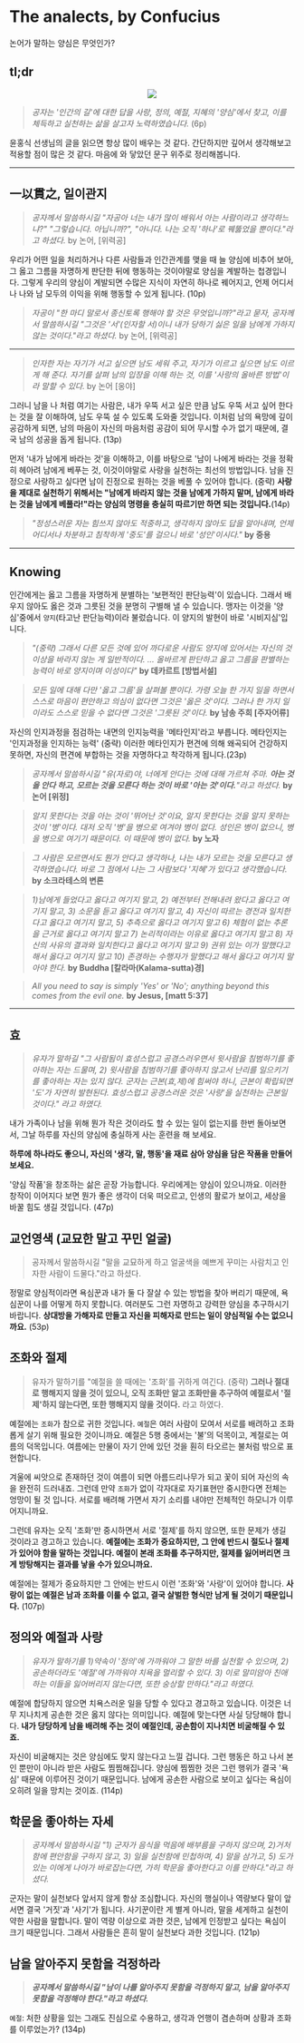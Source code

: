 # The analects, by Confucius


논어가 말하는 양심은 무엇인가?
<!--more-->


## tl;dr


<center>

![](/images/논어.jpeg)

</center>

> *공자는 '인간의 길'에 대한 답을 사랑, 정의, 예절, 지혜의 '양심'에서 찾고, 이를 체득하고 실천하는 삶을 살고자 노력하였습니다.* (6p)

윤홍식 선생님의 글을 읽으면 항상 많이 배우는 것 같다. 간단하지만 깊어서 생각해보고 적용할 점이 많은 것 같다. 마음에 와 닿았던 문구 위주로 정리해봅니다.

---

## 一以貫之, 일이관지

> *공자께서 말씀하시길 "자공아 너는 내가 많이 배워서 아는 사람이라고 생각하느냐?" "그렇습니다. 아닙니까?", "아니다. 나는 오직 '하나'로 꿰뚫었을 뿐이다."라고 하셨다.* by 논어, [위력공]

우리가 어떤 일을 처리하거나 다른 사람들과 인간관계를 맺을 때 늘 양심에 비추어 보아, 그 옳고 그름을 자명하게 판단한 뒤에 행동하는 것이야말로 양심을 계발하는 첩경입니다. 그렇게 우리의 양심이 계발되면 수많은 지식이 자연히 하나로 꿰어지고, 언제 어디서나 나와 남 모두의 이익을 위해 행동할 수 있게 됩니다. (10p) 

> *자공이 "한 마디 말로서 종신토록 행해야 할 것은 무엇입니까?"라고 묻자, 공자께서 말씀하시길 "그것은 '서'(인자할 서)이니 내가 당하기 싫은 일을 남에게 가하지 않는 것이다."라고 하셨다.* by 논어, [위력공]

---

> *인자한 자는 자기가 서고 싶으면 남도 세워 주고, 자기가 이르고 싶으면 남도 이르게 해 준다. 자기를 살펴 남의 입장을 이해 하는 것, 이를 '사랑의 올바른 방법'이라 말할 수 있다.* by 논어 [옹야]

그러니 남을 나 처럼 여기는 사람은, 내가 우뚝 서고 싶은 만큼 남도 우뚝 서고 싶어 한다는 것을 잘 이해하여, 남도 우뚝 설 수 있도록 도와줄 것입니다. 이처럼 남의 욕망에 깊이 공감하게 되면, 남의 마음이 자신의 마음처럼 공감이 되어 무시할 수가 없기 때문에, 결국 남의 성공을 돕게 됩니다. (13p)

먼저 '내가 남에게 바라는 것'을 이해하고, 이를 바탕으로 '남이 나에게 바라는 것을 정확히 헤아려 남에게 베푸는 것, 이것이야말로 사랑을 실천하는 최선의 방법입니다. 남을 진정으로 사랑하고 싶다면 남이 진정으로 원하는 것을 베풀 수 있어야 합니다. (중략) **사랑을 제대로 실천하기 위해서는 "남에게 바라지 않는 것을 남에게 가하지 말며, 남에게 바라는 것을 남에게 베풀라!"라는 양심의 명령을 충실히 따르기만 하면 되는 것입니다.**(14p)


> *"정성스러운 자는 힘쓰지 않아도 적중하고, 생각하지 않아도 답을 알아내며, 언제 어디서나 차분하고 침착하게 '중도'를 걸으니 바로 '성인'이시다."* **by 중용**

--- 

## Knowing

인간에게는 옳고 그름을 자명하게 분별하는 '보편적인 판단능력'이 있습니다. 그래서 배우지 않아도 옳은 것과 그릇된 것을 분명히 구별해 낼 수 있습니다. 맹자는 이것을 '양심'중에서 `양지`(타고난 판단능력)이라 불렀습니다. 이 양지의 발현이 바로 '시비지심'입니다.

> *"(중략) 그래서 다른 모든 것에 있어 까다로운 사람도 양지에 있어서는 자신의 것 이상을 바라지 않는 게 일반적이다. ... 올바르게 판단하고 옳고 그름을 판별하는 능력이 바로 양지이며 이성이다"* **by 데카르트 [방법서설]**

> *모든 일에 대해 다만 '옳고 그름'을 살펴볼 뿐이다. 가령 오늘 한 가지 일을 하면서 스스로 마음이 편안하고 의심이 없다면 그것은 '옳은 것'이다. 그러나 한 가지 일이라도 스스로 믿을 수 없다면 그것은 '그릇된 것'이다.* **by 남송 주희 [주자어류]**

자신의 인지과정을 점검하는 내면의 인지능력을 '메타인지'라고 부릅니다. 메타인지는 '인지과정을 인지하는 능력' (중략) 이러한 메타인지가 편견에 의해 왜곡되어 건강하지 못하면, 자신의 편견에 부합하는 것을 자명하다고 착각하게 됩니다.(23p)

> *공자께서 말씀하시길 "유(자로)야, 너에게 안다는 것에 대해 가르쳐 주마. **아는 것을 안다 하고, 모르는 것을 모른다 하는 것이 바로 '아는 것'이다.**"라고 하셨다.* **by 논어 [위정]**

> *알지 못한다는 것을 아는 것이 '뛰어난 것'이요, 알지 못한다는 것을 알지 못하는 것이 '병'이다. 대저 오직 '병'을 병으로 여겨야 병이 없다. 성인은 병이 없으니, 병을 병으로 여기기 때문이다. 이 때문에 병이 없다.* **by 노자**

> *그 사람은 모르면서도 뭔가 안다고 생각하나, 나는 내가 모르는 것을 모른다고 생각하였습니다. 바로 그 점에서 나는 그 사람보다 '지혜'가 있다고 생각했습니다.* **by 소크라테스의 변론**

> *1)남에게 들었다고 옳다고 여기지 말고, 2) 예전부터 전해내려 왔다고 옳다고 여기지 말고, 3) 소문을 듣고 옳다고 여기지 말고, 4) 자신이 따르는 경전과 일치한다고 옳다고 여기지 말고, 5) 추측으로 옳다고 여기지 말고 6) 체험이 없는 추론을 근거로 옳다고 여기지 말고 7) 논리적이라는 이유로 옳다고 여기지 말고 8) 자신의 사유의 결과와 일치한다고 옳다고 여기지 말고 9) 권위 있는 이가 말했다고 해서 옳다고 여기지 말고 10) 존경하는 수행자가 말했다고 해서 옳다고 여기지 말아야 한다.* **by Buddha [칼라마(Kalama-sutta)경]**

> *All you need to say is simply 'Yes' or 'No'; anything beyond this comes from the evil one.* **by Jesus, [matt 5:37]**

--- 

## 효
> *유자가 말하길 "그 사람됨이 효성스럽고 공경스러우면서 윗사람을 침범하기를 좋아하는 자는 드물며, 2) 윗사람을 침범하기를 좋아하지 않고서 난리를 일으키기를 좋아하는 자는 있지 않다. 군자는 근본(효,제)에 힘써야 하니, 근본이 확립되면 '도'가 자연히 발현된다. 효성스럽고 공경스러운 것은 '사랑'을 실천하는 근본일 것이다." 라고 하였다.*

내가 가족이나 남을 위해 뭔가 작은 것이라도 할 수 있는 일이 없는지를 한번 돌아보면서, 그날 하루를 자신의 양심에 충실하게 사는 훈련을 해 보세요. 

**하루에 하나라도 좋으니, 자신의 '생각, 말, 행동'을 재료 삼아 양심을 담은 작품을 만들어 보세요.**

'양심 작품'을 창조하는 삶은 곧장 가능합니다. 우리에게는 양심이 있으니까요. 이러한 창작이 이어지다 보면 뭔가 좋은 생각이 더욱 떠오르고, 인생의 활로가 보이고, 세상을 바꿀 힘도 생길 것입니다. (47p)

## 교언영색 (교묘한 말고 꾸민 얼굴)
> 공자께서 말씀하시길 "말을 교묘하게 하고 얼굴색을 예쁘게 꾸미는 사람치고 인자한 사람이 드물다."라고 하셨다.

정말로 양심적이라면 욕심꾼과 내가 둘 다 잘살 수 있는 방법을 찾아 버리기 때문에, 욕심꾼이 나를 어떻게 하지 못합니다. 여러분도 그런 자명하고 강력한 양심을 추구하시기 바랍니다. **상대방을 가해자로 만들고 자신을 피해자로 만드는 일이 양심적일 수는 없으니까요.**  (53p)

## 조화와 절제

> 유자가 말하기를 "예절을 쓸 때에는 '조화'를 귀하게 여긴다. (중략) **그러나 절대로 행해지지 않을 것이 있으니, 오직 조화만 알고 조화만을 추구하여 예절로서 '절제'하지 않는다면, 또한 행해지지 않을 것이다.** 라고 하였다.

예절에는 `조화`가 참으로 귀한 것입니다. `예절`은 여러 사람이 모여서 서로를 배려하고 조화롭게 살기 위해 필요한 것이니까요. 예절은 5행 중에서는 '불'의 덕목이고, 계절로는 여름의 덕목입니다. 여름에는 만물이 자기 안에 있던 것을 훤히 타오르는 불처럼 밖으로 표현합니다. 

겨울에 씨앗으로 존재하던 것이 여름이 되면 아름드리나무가 되고 꽃이 되어 자신의 속을 완전히 드러내죠. 그런데 만약 `조화`가 없이 각자대로 자기표현만 중시한다면 전체는 엉망이 될 것 입니다. 서로를 배려해 가면서 자기 소리를 내야만 전체적인 하모니가 이루어지니까요.


그런데 유자는 오직 '조화'만 중시하면서 서로 '절제'를 하지 않으면, 또한 문제가 생길 것이라고 경고하고 있습니다. **예절에는 조화가 중요하지만, 그 안에 반드시 절도나 절제가 있어야 함을 말하는 것입니다. 예절이 본래 조화를 추구하지만, 절제를 잃어버리면 크게 방탕해지는 결과를 낳을 수가 있으니까요.** 


예절에는 절제가 중요하지만 그 안에는 반드시 이런 '조화'와 '사랑'이 있어야 합니다. **사랑이 없는 예절은 남과 조화를 이룰 수 없고, 결국 살벌한 형식만 남게 될 것이기 때문입니다.**  (107p)

## 정의와 예절과 사랑
> *유자가 말하기를 1)약속이 '정의'에 가까워야 그 말한 바를 실천할 수 있으며, 2)공손하더라도 '예절'에 가까워야 치욕을 멀리할 수 있다. 3) 이로 말미암아 친애하는 이들을 잃어버리지 않는다면, 또한 숭상할 만하다."라고 하였다.*

예절에 합당하지 않으면 치욕스러운 일을 당할 수 있다고 경고하고 있습니다. 이것은 너무 지나치게 공손한 것은 옳지 않다는 의미입니다. 예절에 맞는다면 사실 당당해야 합니다. **내가 당당하게 남을 배려해 주는 것이 예절인데, 공손함이 지나치면 비굴해질 수 있죠.** 


자신이 비굴해지는 것은 양심에도 맞지 않는다고 느낄 겁니다. 그런 행동은 하고 나서 본인 뿐만이 아니라 받은 사람도 찜찜해집니다. 양심에 찜찜한 것은 그런 행위가 결국 '욕심' 때문에 이루어진 것이기 때문입니다. 남에게 공손한 사람으로 보이고 싶다는 욕심이 오히려 일을 망치는 것이죠. (114p)

## 학문을 좋아하는 자세

> *공자께서 말씀하시길 "1) 군자가 음식을 먹음에 배부름을 구하지 않으며, 2)거처함에 편안함을 구하지 않고, 3) 일을 실천함에 민첩하며, 4) 말을 삼가고, 5) 도가 있는 이에게 나아가 바로잡는다면, 가히 학문을 좋아한다고 이를 만하다."라고 하셨다.*

군자는 말이 실천보다 앞서지 않게 항상 조심합니다. 자신의 행실이나 역량보다 말이 앞서면 결국 '거짓'과 '사기'가 됩니다. 사기꾼이란 게 별게 아니라, 말을 세게하고 실천이 약한 사람을 말합니다. 말이 역량 이상으로 과한 것은, 남에게 인정받고 싶다는 욕심이 크기 때문입니다. 그래서 사람들은 흔히 말이 실천보다 과한 것입니다. (121p)

## 남을 알아주지 못함을 걱정하라

> ***공자께서 말씀하시길 "남이 나를 알아주지 못함을 걱정하지 말고, 남을 알아주지 못함을 걱정해야 한다."라고 하셨다.***

`예절`: 처한 상황을 있는 그래도 진심으로 수용하고, 생각과 언행이 겸손하며 상황과 조화를 이루었는가? (134p)




